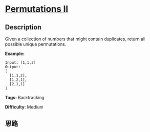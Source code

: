 # [Permutations II][title]

## Description

Given a collection of numbers that might contain duplicates, return all
possible unique permutations.

**Example:**
            Input: [1,1,2]    Output:    [      [1,1,2],      [1,2,1],      [2,1,1]    ]    


**Tags:** Backtracking

**Difficulty:** Medium

## 思路

[title]: https://leetcode.com/problems/permutations-ii
